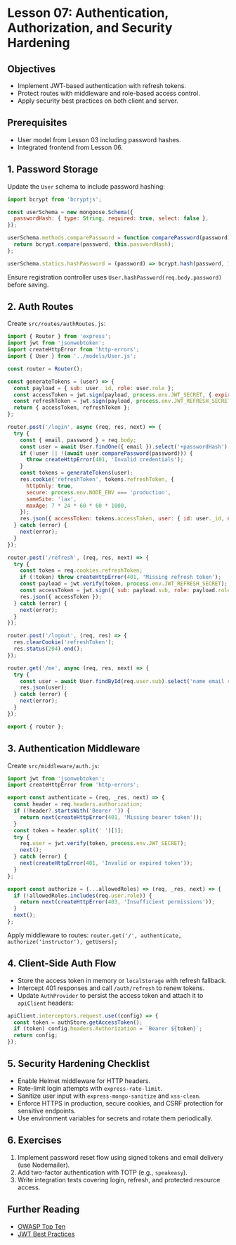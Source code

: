# Lesson 07: Authentication, Authorization, and Security Hardening

## Objectives
- Implement JWT-based authentication with refresh tokens.
- Protect routes with middleware and role-based access control.
- Apply security best practices on both client and server.

## Prerequisites
- User model from Lesson 03 including password hashes.
- Integrated frontend from Lesson 06.

## 1. Password Storage
Update the `User` schema to include password hashing:
```js
import bcrypt from 'bcryptjs';

const userSchema = new mongoose.Schema({
  passwordHash: { type: String, required: true, select: false },
});

userSchema.methods.comparePassword = function comparePassword(password) {
  return bcrypt.compare(password, this.passwordHash);
};

userSchema.statics.hashPassword = (password) => bcrypt.hash(password, 12);
```

Ensure registration controller uses `User.hashPassword(req.body.password)` before saving.

## 2. Auth Routes
Create `src/routes/authRoutes.js`:
```js
import { Router } from 'express';
import jwt from 'jsonwebtoken';
import createHttpError from 'http-errors';
import { User } from '../models/User.js';

const router = Router();

const generateTokens = (user) => {
  const payload = { sub: user._id, role: user.role };
  const accessToken = jwt.sign(payload, process.env.JWT_SECRET, { expiresIn: '15m' });
  const refreshToken = jwt.sign(payload, process.env.JWT_REFRESH_SECRET, { expiresIn: '7d' });
  return { accessToken, refreshToken };
};

router.post('/login', async (req, res, next) => {
  try {
    const { email, password } = req.body;
    const user = await User.findOne({ email }).select('+passwordHash');
    if (!user || !(await user.comparePassword(password))) {
      throw createHttpError(401, 'Invalid credentials');
    }
    const tokens = generateTokens(user);
    res.cookie('refreshToken', tokens.refreshToken, {
      httpOnly: true,
      secure: process.env.NODE_ENV === 'production',
      sameSite: 'lax',
      maxAge: 7 * 24 * 60 * 60 * 1000,
    });
    res.json({ accessToken: tokens.accessToken, user: { id: user._id, name: user.name, role: user.role } });
  } catch (error) {
    next(error);
  }
});

router.post('/refresh', (req, res, next) => {
  try {
    const token = req.cookies.refreshToken;
    if (!token) throw createHttpError(401, 'Missing refresh token');
    const payload = jwt.verify(token, process.env.JWT_REFRESH_SECRET);
    const accessToken = jwt.sign({ sub: payload.sub, role: payload.role }, process.env.JWT_SECRET, { expiresIn: '15m' });
    res.json({ accessToken });
  } catch (error) {
    next(error);
  }
});

router.post('/logout', (req, res) => {
  res.clearCookie('refreshToken');
  res.status(204).end();
});

router.get('/me', async (req, res, next) => {
  try {
    const user = await User.findById(req.user.sub).select('name email role');
    res.json(user);
  } catch (error) {
    next(error);
  }
});

export { router };
```

## 3. Authentication Middleware
Create `src/middleware/auth.js`:
```js
import jwt from 'jsonwebtoken';
import createHttpError from 'http-errors';

export const authenticate = (req, _res, next) => {
  const header = req.headers.authorization;
  if (!header?.startsWith('Bearer ')) {
    return next(createHttpError(401, 'Missing bearer token'));
  }
  const token = header.split(' ')[1];
  try {
    req.user = jwt.verify(token, process.env.JWT_SECRET);
    next();
  } catch (error) {
    next(createHttpError(401, 'Invalid or expired token'));
  }
};

export const authorize = (...allowedRoles) => (req, _res, next) => {
  if (!allowedRoles.includes(req.user.role)) {
    return next(createHttpError(403, 'Insufficient permissions'));
  }
  next();
};
```

Apply middleware to routes: `router.get('/', authenticate, authorize('instructor'), getUsers);`

## 4. Client-Side Auth Flow
- Store the access token in memory or `localStorage` with refresh fallback.
- Intercept 401 responses and call `/auth/refresh` to renew tokens.
- Update `AuthProvider` to persist the access token and attach it to `apiClient` headers:
```js
apiClient.interceptors.request.use((config) => {
  const token = authStore.getAccessToken();
  if (token) config.headers.Authorization = `Bearer ${token}`;
  return config;
});
```

## 5. Security Hardening Checklist
- Enable Helmet middleware for HTTP headers.
- Rate-limit login attempts with `express-rate-limit`.
- Sanitize user input with `express-mongo-sanitize` and `xss-clean`.
- Enforce HTTPS in production, secure cookies, and CSRF protection for sensitive endpoints.
- Use environment variables for secrets and rotate them periodically.

## 6. Exercises
1. Implement password reset flow using signed tokens and email delivery (use Nodemailer).
2. Add two-factor authentication with TOTP (e.g., `speakeasy`).
3. Write integration tests covering login, refresh, and protected resource access.

## Further Reading
- [OWASP Top Ten](https://owasp.org/www-project-top-ten/)
- [JWT Best Practices](https://auth0.com/blog/a-look-at-the-latest-draft-for-jwt-bcp/)
